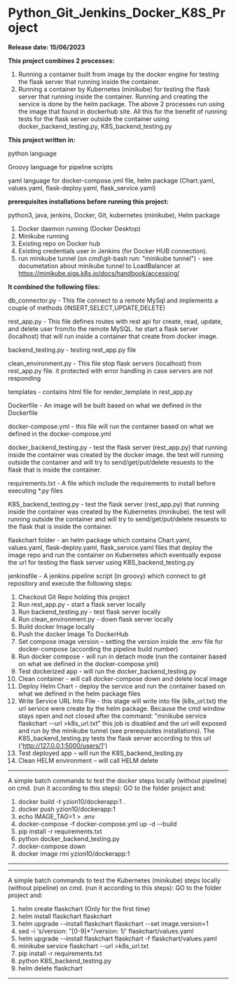 # Python_Git_Jenkins_Docker_K8S_Project

**Release date: 15/06/2023**

**This project combines 2 processes:**
1. Running a container built from image by the docker engine for testing the flask server that running inside the container.
2. Running a container by Kubernetes (minikube) for testing the flask server that running inside the container.
Running and creating the service is done by the helm package.
The above 2 processes run using the image that found in dockerhub site.
All this for the benefit of running tests for the flask server outside the container
using docker_backend_testing.py, K8S_backend_testing.py

**This project written in:**

python language

Groovy language for pipeline scripts

yaml language for
docker-compose.yml file,
helm package (Chart.yaml, values.yaml, flask-deploy.yaml, flask_service.yaml)

**prerequisites installations before running this project:**

python3, java, jenkins, Docker, Git, kubernetes (minikube), Helm package

1. Docker daemon running (Docker Desktop)
2. Minikube running
3. Existing repo on Docker hub
4. Existing credentials user in Jenkins (for Docker HUB connection).
5. run minikube tunnel (on cmd\git-bash run: "minikube tunnel") - see documetation about
   minikube tunnel to LoadBalancer at https://minikube.sigs.k8s.io/docs/handbook/accessing/ 

**It combined the following files:**

db_connector.py - This file connect to a remote MySql and implements a couple of methods (INSERT,SELECT,UPDATE,DELETE)

rest_app.py - This file defines routes with rest api for create, read, update, and delete user from/to the remote MySQL.
he start a flask server (localhost) that will run inside a container that create from docker image.

backend_testing.py - testing rest_app.py file

clean_environment.py - This file stop flask servers (localhost) from rest_app.py file.
it protected with error handling in case servers are not responding

templates - contains html file for render_template in rest_app.py

Dockerfile - An image will be built based on what we defined in the Dockerfile

docker-compose.yml - this file will run the container based on what we defined in the docker-compose.yml

docker_backend_testing.py - test the flask server (rest_app.py) that running inside the container was created by the docker image.
the test will running outside the container and will try to send/get/put/delete resuests to the flask that is inside the container.

requirements.txt - A file which include the requirements to install before executing *.py files

K8S_backend_testing.py - test the flask server (rest_app.py) that running inside the container was created by the Kubernetes (minikube).
the test will running outside the container and will try to send/get/put/delete resuests to the flask that is inside the container.

flaskchart folder - an helm package which contains Chart.yaml, values.yaml, flask-deploy.yaml, flask_service.yaml files
that deploy the image repo and run the container on Kubernetes which eventually expose the url for testing the flask server using K8S_backend_testing.py

jenkinsfile - A jenkins pipeline script (in groovy) which connect to git repository and execute the following steps:
1. Checkout Git Repo holding this project
2. Run rest_app.py - start a flask server locally
3. Run backend_testing.py - test flask server locally
4. Run clean_environment.py - down flask server locally
5. Build docker Image locally
6. Push the docker Image To DockerHub
7. Set compose image version – setting the version inside the .env file for docker-compose (according the pipeline build number)
8. Run docker compose - will run in detach mode (run the container based on what we defined in the docker-compose.yml)
9. Test dockerized app - will run the docker_backend_testing.py
10. Clean container - will call docker-compose down and delete local image
11. Deploy Helm Chart - deploy the service and run the container based on what we defined in the helm package files
12. Write Service URL Into File - this stage will write into file (k8s_url.txt) the url service were create by the helm package.
    Because the cmd window stays open and not closed after the command: "minikube service flaskchart --url >k8s_url.txt"
    this job is disabled and the url will exposed and run by the minikube tunnel (see prerequisites installations).
    The K8S_backend_testing.py tests the flask server according to this url ('http://127.0.0.1:5000/users/1')
14. Test deployed app – will run the K8S_backend_testing.py
15. Clean HELM environment – will call HELM delete

*************************************************************************************************************************
A simple batch commands to test the docker steps locally (without pipeline) on cmd. (run it according to this steps):
GO to the folder project and:
1. docker build -t yzion10/dockerapp:1 .
2. docker push yzion10/dockerapp:1
3. echo IMAGE_TAG=1 > .env
4. docker-compose -f docker-compose.yml up -d --build
5. pip install -r requirements.txt
6. python docker_backend_testing.py
7. docker-compose down
8. docker image rmi yzion10/dockerapp:1
*************************************************************************************************************************

*************************************************************************************************************************
A simple batch commands to test the Kubernetes (minikube) steps locally (without pipeline) on cmd. (run it according to this steps):
GO to the folder project and: 
1. helm create flaskchart (Only for the first time)
2. helm install flaskchart flaskchart
3. helm upgrade --install flaskchart flaskchart --set image.version=1
4. sed -i 's/version: \"[0-9]*\"/version: 1/' flaskchart/values.yaml
5. helm upgrade --install flaskchart flaskchart -f flaskchart/values.yaml
6. minikube service flaskchart --url >k8s_url.txt
7. pip install -r requirements.txt
8. python K8S_backend_testing.py
9. helm delete flaskchart
*************************************************************************************************************************
